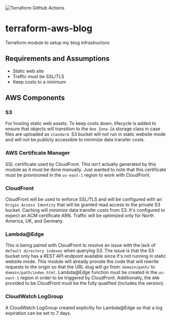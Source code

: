 ![Terraform GitHub Actions](https://github.com/ReymundBautista/terraform-aws-blog/workflows/Terraform%20GitHub%20Actions/badge.svg)

# terraform-aws-blog
Terraform module to setup my blog infrastructure

## Requirements and Assumptions
* Static web site
* Traffic must be SSL/TLS
* Keep costs to a minimum

## AWS Components
### S3
For hosting static web assets. To keep costs down, lifecycle is added to ensure that objects will transition to the 
`One Zone-IA` storage class in case files are uploaded as `standard`. S3 bucket will *not* run in static website mode 
and will *not* be publicly accessible to minimize data transfer costs.

### AWS Certificate Manager
SSL certificate used by CloudFront. This isn't actually generated by this module as it must be done manually. Just wanted
to note that this certificate must be provisioned in the `us-east-1` region to work with CloudFront.

### CloudFront
CloudFront will be used to enforce SSL/TLS and will be configured with an `Origin Access Identity` that will be granted 
read access to the private S3 bucket. Caching will minimize data transfer costs from S3. It's configured to expect an
ACM certificate ARN. Traffic will be optimized only for North America, UK, and Germany.

### Lambda@Edge
This is being paired with CloudFront to resolve an issue with the lack of `default directory indexes` when querying S3.
The issue is that the S3 bucket only has a REST API endpoint available since it's not running in static website mode. 
This module will already provide the code that will rewrite requests to the origin so that the URL slug will go from: 
`domain/path/` to `domain/path/index.html`. Lambda@Edge function must be created in the `us-east-1` region in order to 
be triggered by CloudFront. Additionally, the `ARN` provided to be CloudFront must be the fully qualified 
(includes the version). 

### CloudWatch LogGroup
A CloudWatch LogGroup created explicitly for Lambda@Edge so that a log expiration can be set to 7 days. 
 